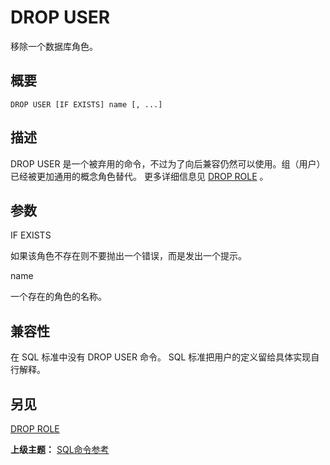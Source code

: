# DROP USER

移除一个数据库角色。

## 概要

```
DROP USER [IF EXISTS] name [, ...]
```
## 描述

DROP USER 是一个被弃用的命令，不过为了向后兼容仍然可以使用。组（用户）已经被更加通用的概念角色替代。 更多详细信息见 [DROP ROLE](./drop-role.md) 。

## 参数

IF EXISTS

如果该角色不存在则不要抛出一个错误，而是发出一个提示。

name

一个存在的角色的名称。

## 兼容性

在 SQL 标准中没有 DROP USER 命令。 SQL 标准把用户的定义留给具体实现自行解释。

## 另见

[DROP ROLE](./drop-role.md)

**上级主题：** [SQL命令参考](./README.md)
